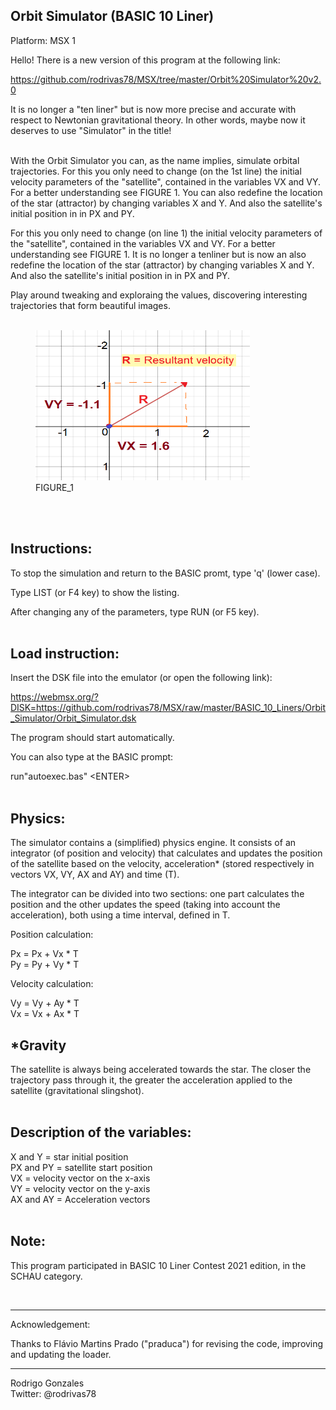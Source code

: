 


Orbit Simulator (BASIC 10 Liner)
---------------

Platform: MSX 1 </br>

Hello! There is a new version of this program at the following link:

https://github.com/rodrivas78/MSX/tree/master/Orbit%20Simulator%20v2.0

It is no longer a "ten liner" but is now more precise and accurate with respect to Newtonian gravitational theory. In other words, maybe now it deserves to use "Simulator" in the title!



</br>
With the Orbit Simulator you can, as the name implies, simulate orbital trajectories. For this you only need to change (on the 1st line) the initial velocity parameters of the "satellite", contained in the variables VX and VY. 
For a better understanding see FIGURE 1. You can also redefine the location of the star (attractor) by changing variables X and Y. And also the satellite's initial position in in PX and PY.


For this you only need to change (on line 1) the initial velocity parameters of the "satellite", contained in the variables VX and VY. For a better understanding see FIGURE 1. 
It is no longer a tenliner but is now an also redefine the location of the star (attractor) by changing variables X and Y. And also the satellite's initial position in 
in PX and PY.

Play around tweaking and exploraing the values, discovering interesting trajectories that form beautiful images.
</br>
</br>  

<figure>
<img src="https://github.com/rodrivas78/MSX/raw/master/BASIC_10_Liners/Orbit_Simulator/FIGURE_1.png" alt="header image" width="343" height="240">
	<figcaption>FIGURE_1</figcaption>
</figure>
</br>  
</br>  

Instructions:
-------------

To stop the simulation and return to the BASIC promt, type 'q' 
(lower case).

Type LIST (or F4 key) to show the listing.

After changing any of the parameters, type RUN (or F5 key).
</br>
</br>  

Load instruction:
-----------------


Insert the DSK file into the emulator (or open the following link):

https://webmsx.org/?DISK=https://github.com/rodrivas78/MSX/raw/master/BASIC_10_Liners/Orbit_Simulator/Orbit_Simulator.dsk

The program should start automatically.

You can also type at the BASIC prompt:
 
run"autoexec.bas"  &lt;ENTER&gt;
</br>
</br>  

Physics:
--------

The simulator contains a (simplified) physics engine. 
It consists of an integrator (of position and velocity) that calculates
and updates the position of the satellite based on the velocity, 
acceleration* (stored respectively in vectors VX, VY, AX and AY) 
and time (T).

The integrator can be divided into two sections: one part calculates
the position and the other updates the speed (taking into account the 
acceleration), both using a time interval, defined in T.

Position calculation:

 Px = Px + Vx * T  </br>
 Py = Py + Vy * T  </br>

Velocity calculation:

 Vy = Vy + Ay * T  </br>
 Vx = Vx + Ax * T   </br>


*Gravity
---------

The satellite is always being accelerated towards the star. The closer the trajectory pass through it, the greater the acceleration applied to the satellite (gravitational slingshot).
</br>
</br>  

Description of the variables:
-----------------------------
  
 X and Y = star initial position  </br>
 PX and PY = satellite start position   </br>
 VX = velocity vector on the x-axis   </br>
 VY = velocity vector on the y-axis   </br>
 AX and AY = Acceleration vectors   </br>
</br>  

Note:
-----

This program participated in BASIC 10 Liner Contest 2021 edition, in the SCHAU category.

</br>  

--------------------------------------------------
Acknowledgement:


Thanks to Flávio Martins Prado ("praduca") for revising the code, improving and updating the loader.


---------------------------------------------------------

 Rodrigo Gonzales </br>
 Twitter: @rodrivas78
